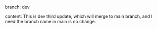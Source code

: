 branch: dev

content: This is dev third update, which will merge to main branch, and I need the branch name in main is no change.